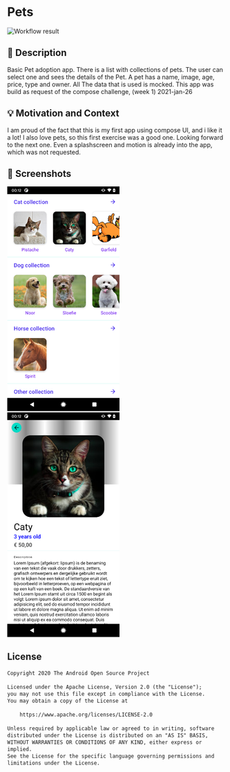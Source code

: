 # Pets

![Workflow result](https://github.com/CedricAndroid/android-compose-1/workflows/Check/badge.svg)


## :scroll: Description
Basic Pet adoption app. There is a list with collections of pets. The user can select one and sees the details of the Pet. 
A pet has a name, image, age, price, type and owner. All The data that is used is mocked.
This app was build as request of the compose challenge, (week 1) 2021-jan-26


## :bulb: Motivation and Context
I am proud of the fact that this is my first app using compose UI, and i like it a lot!
I also love pets, so this first exercise was a good one. Looking forward to the next one.
Even a splashscreen and motion is already into the app, which was not requested.


## :camera_flash: Screenshots
<img src="/results/screenshot_1.png" width="260">&emsp;<img src="/results/screenshot_2.png" width="260">

## License
```
Copyright 2020 The Android Open Source Project

Licensed under the Apache License, Version 2.0 (the "License");
you may not use this file except in compliance with the License.
You may obtain a copy of the License at

    https://www.apache.org/licenses/LICENSE-2.0

Unless required by applicable law or agreed to in writing, software
distributed under the License is distributed on an "AS IS" BASIS,
WITHOUT WARRANTIES OR CONDITIONS OF ANY KIND, either express or implied.
See the License for the specific language governing permissions and
limitations under the License.
```